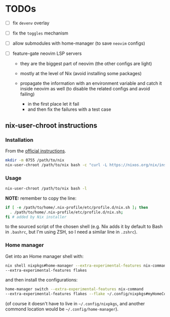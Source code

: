 # TODOs

- [ ] fix `devenv` overlay
- [ ] fix the `toggles` mechanism
- [ ] allow submodules with home-manager (to save `neovim` configs)
- [ ] feature-gate neovim LSP servers

  - they are the biggest part of neovim (the other configs are light)
  - mostly at the level of Nix (avoid installing some packages)
  - propagate the information with an environment variable and catch it inside neovim
    as well (to disable the related configs and avoid failing)

    - in the first place let it fail
    - and then fix the failures with a test case

## nix-user-chroot instructions

### Installation

From the [official instructions](https://github.com/nix-community/nix-user-chroot#installation).

```sh
mkdir -m 0755 /path/to/nix
nix-user-chroot /path/to/nix bash -c "curl -L https://nixos.org/nix/install | bash"
```

### Usage

```sh
nix-user-chroot /path/to/nix bash -l
```

**NOTE:** remember to copy the line:

```sh
if [ -e /path/to/home/.nix-profile/etc/profile.d/nix.sh ]; then 
  . /path/to/home/.nix-profile/etc/profile.d/nix.sh; 
fi # added by Nix installer
```

to the sourced script of the chosen shell (e.g. Nix adds it by default to Bash in
`.bashrc`, but I'm using ZSH, so I need a similar line in `.zshrc`).

### Home manager

Get into an Home manager shell with:

```sh
nix shell nixpkgs#home-manager --extra-experimental-features nix-command
--extra-experimental-features flakes
```

and then install the configurations:

```sh
home-manager switch --extra-experimental-features nix-command
--extra-experimental-features flakes --flake ~/.config/nixpkgs#myHomeConfig
```

(of course it doesn't have to live in `~/.config/nixpkgs`, and another commond location
would be `~/.config/home-manager`).
